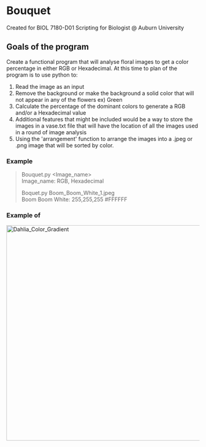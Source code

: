 # Bouquet
Created for BIOL 7180-D01 Scripting for Biologist @ Auburn University

## Goals of the program
Create a functional program that will analyse floral images to get a color percentage in either RGB or Hexadecimal.
At this time to plan of the program is to use python to:
1. Read the image as an input
2. Remove the background or make the background a solid color that will not appear in any of the flowers ex) Green
3. Calculate the percentage of the dominant colors to generate a RGB and/or a Hexadecimal value
4. Additional features that might be included would be a way to store the images in a vase.txt file that will have the location of all the images used in a round of image analysis
5. Using the 'arrangement' function to arrange the images into a .jpeg or .png image that will be sorted by color.

### Example
> Bouquet.py <insert path to image><Image_name> <br>
> Image_name: RGB, Hexadecimal
>
> Boquet.py Boom_Boom_White_1.jpeg <br>
> Boom Boom White: 255,255,255 #FFFFFF
>

### Example of 
<img width="562" alt="Dahlia_Color_Gradient" src="https://user-images.githubusercontent.com/122850024/221379368-d33ddb3a-9e25-4494-bc18-e3ffca4684ce.png">
